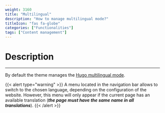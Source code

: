 ```yaml
---
weight: 3160
title: "Multilingual"
description: "How to manage multilingual mode?"
titleIcon: "fas fa-globe"
categories: ["Functionalities"]
tags: ["Content management"]
---
```


# Description
---

By default the theme manages the [Hugo multilingual mode](https://gohugo.io/content-management/multilingual/#readout).

{{< alert type="warning" >}}
A menu located in the navigation bar allows to switch to the chosen language, depending on the configuration of the website. However, this menu will only appear if the current page has an available translation (***the page must have the same name in all translations***).
{{< /alert >}}
